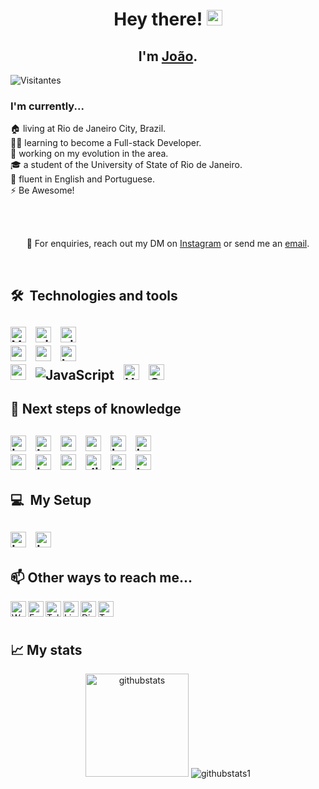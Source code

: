 <h1 align='center'> Hey there! <img src="https://media.giphy.com/media/hvRJCLFzcasrR4ia7z/giphy.gif" width="25px"></h1>
<h2 align='center'>
  I'm <a href="https://github.com/JxVtrl">João</a>.
</h2>
<img src="https://img.shields.io/github/watchers/JxVtrl/JxVtrl?label=Visitors&logo=github&style=flat-square" alt="Visitantes" title="Visitantes"/>
<h3>
  I'm currently...
</h3>
<p>
  🏠 living at Rio de Janeiro City, Brazil. <br/>
  👨‍💻 learning to become a Full-stack Developer.<br/>
  🔭 working on my evolution in the area.<br/>
  🎓 a student of the University of State of Rio de Janeiro.<br/>
  🌱 fluent in English and Portuguese.<br/>
  ⚡ Be Awesome!<br/>
</p>
<br/>
<br/>
<p align='center'>💼 For enquiries, reach out my DM on <a href="https://www.instagram.com/jxvtrl/">Instagram</a> or send me an <a href="mailto:joaoviniciusvitral@hotmail.com">email<a/>.</p>
<br/>

<h2>🛠  Technologies and tools<h2/>
  <img src="https://img.shields.io/badge/vs code-282C34?style=for-the-badge&logo=visualstudiocode&logoColor=0181C9"" alt="Visual Studio Code" title="Visual Studio Code" height="25" />
&nbsp;
  <img src="https://img.shields.io/badge/git-282C34?style=for-the-badge&logo=git&logoColor=F05032" alt="git logo" title="git" height="25" />
&nbsp;
  <img src="https://img.shields.io/badge/github-1f425f?style=for-the-badge&logo=github&logoColor=white" alt="github" title="github" height="25" />
  </br>
  <img src="https://img.shields.io/badge/Python-C1282D?style=for-the-badge&logo=python&logoColor=white" alt="python" title="python" height="25" />
&nbsp;
  <img src="https://img.shields.io/badge/C-035697?style=for-the-badge&logo=c&logoColor=white" alt="c logo" title="c" height="25" />                                              
&nbsp;
  <img src="https://img.shields.io/badge/Lua-000080?style=for-the-badge&logo=lua&logoColor=white" alt="lua" title="lua" height="25" />
  </br>
  <img src="https://img.shields.io/badge/Node JS-8cbf3d?style=for-the-badge&logo=node.js&logoColor=303030" alt="node" title="node" height="25" />
&nbsp;
  <img src="https://img.shields.io/badge/JavaScript-323330?style=for-the-badge&logo=javascript&logoColor=F7DF1E" alt="JavaScript" title="JS" height:"25" />
&nbsp;
  <img src="https://img.shields.io/badge/HTML5-F16529?style=for-the-badge&logo=html5&logoColor=white" alt="HTML5" title="HTML5" height="25" />
&nbsp;
  <img src="https://img.shields.io/badge/CSS3-2965F1?style=for-the-badge&logo=css3&logoColor=white" alt="CSS3 logo" title="CSS3" height="25" />
&nbsp;
  
<br/>
<h2>🧠 Next steps of knowledge<h2/>
  <img src="https://img.shields.io/badge/Java-323330?style=for-the-badge&logo=java&logoColor=C1282D" alt="java" title="java" height="25" />
&nbsp;
  <img src="https://img.shields.io/badge/php-7377AD?style=for-the-badge&logo=php&logoColor=white" alt="boot" title="boot" height="25" />
&nbsp;
  <img src="https://img.shields.io/badge/C++-005697?style=for-the-badge&logo=c%2B%2B&logoColor=white" alt="c#" title="c#" height="25" />
&nbsp;                                                                                                                                   
  <img src="https://img.shields.io/badge/CSharp-642076?style=for-the-badge&logo=csharp&logoColor=white" alt="c#" title="c#" height="25" />
&nbsp;                                                                                                                             
  <img src="https://img.shields.io/badge/Ruby-9f100f?style=for-the-badge&logo=Ruby&logoColor=white" alt="jquery" title="jquery" height="25" />
&nbsp;                                                                                                                                  
  <img src="https://img.shields.io/badge/jQuery-2965F1?style=for-the-badge&logo=jquery&logoColor=white" alt="jquery" title="jquery" height="25" />
  </br>                                                                                                                                   
  <img src="https://img.shields.io/badge/Vue JS-272f37?style=for-the-badge&logo=vue.js&logoColor=4bb483" alt="vue" title="vue" height="25" />
&nbsp;
  <img src="https://img.shields.io/badge/Swift UI-000000?style=for-the-badge&logo=Swift&logoColor=001690" alt="jquery" title="jquery" height="25" />
&nbsp;                                                                                                                                        
  <img src="https://img.shields.io/badge/.NET Framework-008cd5?style=for-the-badge&logo=.net&logoColor=white" alt="net" title="net" height="25" />
&nbsp;
  <img src="https://img.shields.io/badge/django-092d1f?style=for-the-badge&logo=Django&logoColor=white" alt="django" title="django" height="25" />
&nbsp;
  <img src="https://img.shields.io/badge/Bootstrap-533B78?style=for-the-badge&logo=bootstrap&logoColor=white" alt="boot" title="boot" height="25" />
                                                                                                                                                 &nbsp;
  <img src="https://img.shields.io/badge/React JS-61dafb?style=for-the-badge&logo=react&logoColor=black" alt="boot" title="boot" height="25" />
<br/>
<h2>💻  My Setup<h2/>
  <img src="https://img.shields.io/badge/Intel-Core_i7_6th-0071C5?style=for-the-badge&logo=intel&logoColor=white" alt="intel" title="intel" height="25" />
&nbsp;
  <img src="https://img.shields.io/badge/NVIDIA-GTX1650-76B900?style=for-the-badge&logo=nvidia&logoColor=white" alt="intel" title="intel" height="25" />
&nbsp;
<br/>
<h2>📫 Other ways to reach me...</h2>                                                                                                                                          
<a href="https://api.whatsapp.com/send?phone=5521966767962">
  <img align="left" alt="Whatsapp" height="25" src="https://img.shields.io/badge/WhatsApp-25D366?style=for-the-badge&logo=whatsapp&logoColor=white" />
</a>
<a href="https://www.facebook.com/jxvtrl69/">
  <img align="left" alt="Facebook" height="25" src="https://img.shields.io/badge/Facebook-1877F2?style=for-the-badge&logo=facebook&logoColor=white" />
</a>
<a href="https://t.me/jxvtrl">
  <img align="left" alt="Telegram" height="25" src="https://img.shields.io/badge/Telegram-2CA5E0?style=for-the-badge&logo=telegram&logoColor=white" />
</a>
<a href="https://www.linkedin.com/in/joão-vinicius-vitral-9b25221b7/">
  <img align="left" alt="LinkedIN" height="25" src="https://img.shields.io/badge/LinkedIn-0077B5?style=for-the-badge&logo=linkedin&logoColor=white" />
</a>
<a href="https://discord.gg/3PvdmYcEbF">
  <img align="left" alt="Discord" height="25" src="https://img.shields.io/badge/Discord-7289DA?style=for-the-badge&logo=discord&logoColor=white" />
</a>
<a href="https://twitter.com/jxvtrl">
  <img align="left" alt="Twitter" src="https://img.shields.io/badge/Twitter-1DA1F2?style=for-the-badge&logo=twitter&logoColor=white" height="25" />
</a>                                                                                                                                               
<br/>  
<br/>
<h2>📈  My stats</h2>
<p style="margin: 0px auto; width:auto; text-align: center;">
  <img style="display: inline;" height="165" src="http://github-readme-streak-stats.herokuapp.com?user=JxVtrl&theme=tokyonight&hide_border=true" alt="githubstats" title="GithubStats"/>
  <img style="display: inline;" src="https://github-readme-stats.vercel.app/api/top-langs/?username=JxVtrl&layout=compact&theme=tokyonight&hide_border=true" alt="githubstats1" title="GithubStats1"/>
</p>
